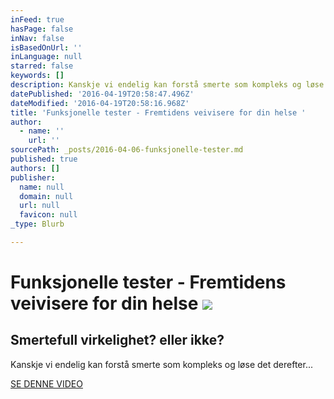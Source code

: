```yaml
---
inFeed: true
hasPage: false
inNav: false
isBasedOnUrl: ''
inLanguage: null
starred: false
keywords: []
description: Kanskje vi endelig kan forstå smerte som kompleks og løse det derefter...
datePublished: '2016-04-19T20:58:47.496Z'
dateModified: '2016-04-19T20:58:16.968Z'
title: 'Funksjonelle tester - Fremtidens veivisere for din helse '
author:
  - name: ''
    url: ''
sourcePath: _posts/2016-04-06-funksjonelle-tester.md
published: true
authors: []
publisher:
  name: null
  domain: null
  url: null
  favicon: null
_type: Blurb

---
```

# Funksjonelle tester - Fremtidens veivisere for din helse ![](https://s3-us-west-2.amazonaws.com/the-grid-img/p/f91ae76ca3ca2f4d58629a982466eee7c5c35e56.jpg)

## Smertefull virkelighet? eller ikke?

Kanskje vi endelig kan forstå smerte som kompleks og løse det derefter...

[SE DENNE VIDEO][0]

[0]: https://youtu.be/gy5yKbduGkc